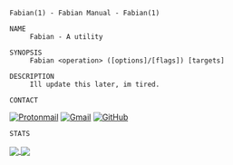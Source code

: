 ```
Fabian(1) - Fabian Manual - Fabian(1)

NAME
     Fabian - A utility

SYNOPSIS
     Fabian <operation> ([options]/[flags]) [targets]
     
DESCRIPTION
     Ill update this later, im tired.
``` 
``` 
CONTACT
```
[![Protonmail](https://img.shields.io/badge/ProtonMail-8B89CC?style=for-the-badge&logo=protonmail&logoColor=white)](mailto:fabianpaci@protonmail.com)
[![Gmail](https://img.shields.io/badge/gmail-c64f4f?style=for-the-badge&logo=gmail&logoColor=light-red)](mailto:fabianpaci@gmail.com)
[![GitHub](https://img.shields.io/badge/GitHub-100000?style=for-the-badge&logo=github&logoColor=white)](https://github.com/fabianpaci)
     
```
STATS
```
<a href="https://github-readme-stats.vercel.app/api?username=Fabianpaci&show_icons=true&theme=dracula">
  <img align="center" src="https://github-readme-stats.vercel.app/api?username=Fabianpaci&show_icons=true&theme=dracula"/>
</a>
<a href="https://github-readme-stats.vercel.app/api/top-langs/?username=fabianpaci&layout=compact&&langs_count=8&theme=dracula">
  <img align="center" src="https://github-readme-stats.vercel.app/api/top-langs/?username=fabianpaci&layout=compact&&langs_count=8&theme=dracula" />
</a>

<!-- bloop -->
[github stats]: https://github-readme-stats.vercel.app/api?username=Fabianpaci&show_icons=true&theme=dracula
[github stats lang]: https://github-readme-stats.vercel.app/api/top-langs/?username=fabianpaci&layout=compact&&langs_count=8&theme=dracula

